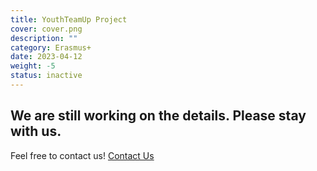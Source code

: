 ```yaml
---
title: YouthTeamUp Project
cover: cover.png
description: ""
category: Erasmus+
date: 2023-04-12
weight: -5
status: inactive
---
```


## We are still working on the details. Please stay with us. 

Feel free to contact us! [Contact Us](../../contact)
